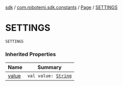 [sdk](../../index.md) / [com.robotemi.sdk.constants](../index.md) / [Page](index.md) / [SETTINGS](./-s-e-t-t-i-n-g-s.md)

# SETTINGS

`SETTINGS`

### Inherited Properties

| Name | Summary |
|---|---|
| [value](value.md) | `val value: `[`String`](https://kotlinlang.org/api/latest/jvm/stdlib/kotlin/-string/index.html) |

